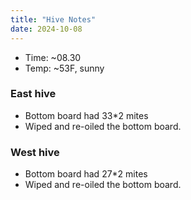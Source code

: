```yaml
---
title: "Hive Notes"
date: 2024-10-08
---
```


- Time: ~08.30
- Temp: ~53F, sunny

### East hive

- Bottom board had 33*2 mites
- Wiped and re-oiled the bottom board.

### West hive

- Bottom board had 27*2 mites
- Wiped and re-oiled the bottom board.


